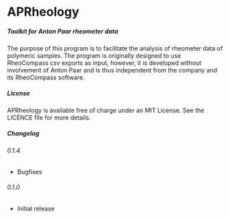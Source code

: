 # APRheology
##### _Toolkit for Anton Paar rheometer data_

The purpose of this program is to facilitate the analysis 
of rheometer data of polymeric samples. The program is originally
designed to use RheoCompass csv exports as input, however, it is 
developed without involvement of Anton Paar and is thus independent
from the company and its RheoCompass software. 

##### License

APRheology is available free of charge under an MIT License. 
See the LICENCE file for more details.


##### Changelog

###### 0.1.4
* Bugfixes

###### 0.1.0
* Initial release



